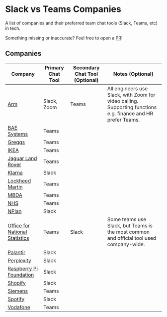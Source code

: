 # Slack vs Teams Companies
A list of companies and their preferred team chat tools (Slack, Teams, etc) in tech.

Something missing or inaccurate? Feel free to open a [PR](https://github.com/smstone0/slack-vs-teams-jobs/pulls)!

## Companies
| Company | Primary Chat Tool | Secondary Chat Tool (Optional) | Notes (Optional)
-- | -- | -- | --
[Arm](https://www.arm.com/) | Slack, Zoom | Teams | All engineers use Slack, with Zoom for video calling. Supporting functions e.g. finance and HR prefer Teams.
[BAE Systems](https://www.baesystems.com/en) | Teams
[Greggs](https://www.greggs.com/) | Teams
[IKEA](https://www.ikea.com/) | Teams
[Jaguar Land Rover](https://www.jlr.com/) | Teams
[Klarna](https://www.klarna.com/) | Slack
[Lockheed Martin](https://www.lockheedmartin.com/) | Teams
[MBDA](https://www.mbda-systems.com/) | Teams
[NHS](https://www.nhs.uk/) | Teams
[NPlan](https://www.nplan.io/) | Slack
[Office for National Statistics](https://www.ons.gov.uk/) | Teams | Slack | Some teams use Slack, but Teams is the most common and official tool used company-wide.
[Palantir](https://www.palantir.com/) | Slack
[Perplexity](https://www.perplexity.ai/) | Slack
[Raspberry Pi Foundation](https://www.raspberrypi.org/) | Slack
[Shopify](https://www.shopify.com/uk) | Slack
[Siemens](https://www.siemens.com/global/en.html) | Teams
[Spotify](https://open.spotify.com/) | Slack
[Vodafone](https://vodafone.com) | Teams
